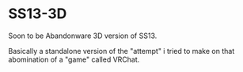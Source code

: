 # SS13-3D
Soon to be Abandonware 3D version of SS13.

Basically a standalone version of the "attempt" i tried to make on that abomination of a "game" called VRChat.